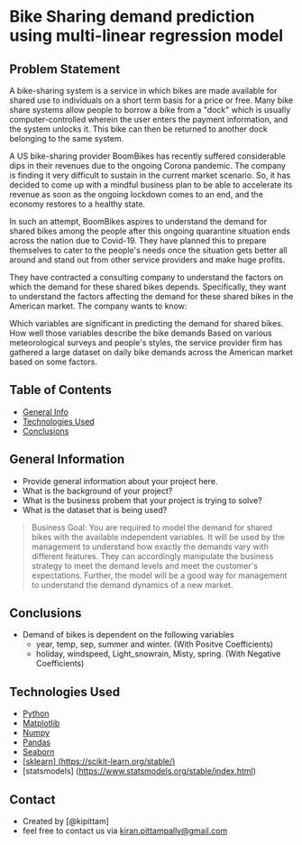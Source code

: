 # Bike Sharing demand prediction using multi-linear regression model

## Problem Statement
A bike-sharing system is a service in which bikes are made available for shared use to individuals on a short term basis for a price or free. Many bike share systems allow people to borrow a bike from a "dock" which is usually computer-controlled wherein the user enters the payment information, and the system unlocks it. This bike can then be returned to another dock belonging to the same system.

A US bike-sharing provider BoomBikes has recently suffered considerable dips in their revenues due to the ongoing Corona pandemic. The company is finding it very difficult to sustain in the current market scenario. So, it has decided to come up with a mindful business plan to be able to accelerate its revenue as soon as the ongoing lockdown comes to an end, and the economy restores to a healthy state. 

In such an attempt, BoomBikes aspires to understand the demand for shared bikes among the people after this ongoing quarantine situation ends across the nation due to Covid-19. They have planned this to prepare themselves to cater to the people's needs once the situation gets better all around and stand out from other service providers and make huge profits.

They have contracted a consulting company to understand the factors on which the demand for these shared bikes depends. Specifically, they want to understand the factors affecting the demand for these shared bikes in the American market. The company wants to know:

Which variables are significant in predicting the demand for shared bikes.
How well those variables describe the bike demands
Based on various meteorological surveys and people's styles, the service provider firm has gathered a large dataset on daily bike demands across the American market based on some factors. 


## Table of Contents
* [General Info](#general-information)
* [Technologies Used](#technologies-used)
* [Conclusions](#conclusions)

<!-- You can include any other section that is pertinent to your problem -->

## General Information
- Provide general information about your project here.
- What is the background of your project?
- What is the business probem that your project is trying to solve?
- What is the dataset that is being used?

> Business Goal: You are required to model the demand for shared bikes with the available independent variables. It will be used by the management to understand how exactly the demands vary with different features. They can accordingly manipulate the business strategy to meet the demand levels and meet the customer's expectations. Further, the model will be a good way for management to understand the demand dynamics of a new market. 


## Conclusions
- Demand of bikes is dependent on the following variables
  - year, temp, sep, summer and winter. (With Positve Coefficients)
  - holiday, windspeed, Light_snowrain, Misty, spring. (With Negative Coefficients) 


<!-- You don't have to answer all the questions - just the ones relevant to your project. -->


## Technologies Used
- [Python](https://www.python.org/)
- [Matplotlib](https://matplotlib.org/) 
- [Numpy](https://numpy.org/)
- [Pandas](https://pandas.pydata.org/)
- [Seaborn](https://seaborn.pydata.org/)
- <u>[sklearn] (https://scikit-learn.org/stable/)</u>
- [statsmodels] (https://www.statsmodels.org/stable/index.html)

<!-- As the libraries versions keep on changing, it is recommended to mention the version of library used in this project -->


## Contact
- Created by [@kipittam] 
- feel free to contact us via kiran.pittampally@gmail.com
